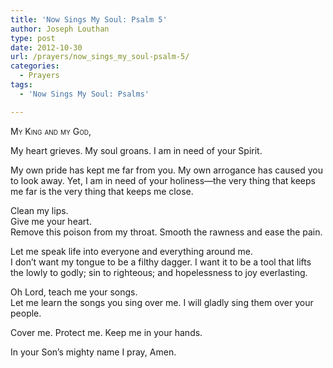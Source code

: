 ```yaml
---
title: 'Now Sings My Soul: Psalm 5'
author: Joseph Louthan
type: post
date: 2012-10-30
url: /prayers/now_sings_my_soul-psalm-5/
categories:
  - Prayers
tags:
  - 'Now Sings My Soul: Psalms'

---
```

<div style="font-variant: small-caps;">
  My King and my God,
</div>

My heart grieves. My soul groans. I am in need of your Spirit.

My own pride has kept me far from you. My own arrogance has caused you to look away. Yet, I am in need of your holiness—the very thing that keeps me far is the very thing that keeps me close.

Clean my lips.  
Give me your heart.  
Remove this poison from my throat. Smooth the rawness and ease the pain.

Let me speak life into everyone and everything around me.  
I don’t want my tongue to be a filthy dagger. I want it to be a tool that lifts the lowly to godly; sin to righteous; and hopelessness to joy everlasting.

Oh Lord, teach me your songs.  
Let me learn the songs you sing over me. I will gladly sing them over your people.

Cover me. Protect me. Keep me in your hands.

In your Son’s mighty name I pray,
Amen.
